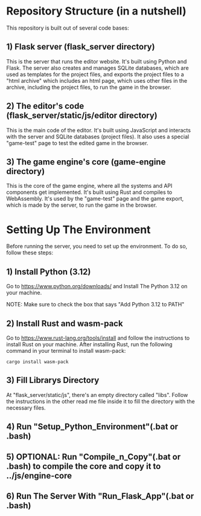 # Repository Structure (in a nutshell)
This repository is built out of several code bases:
## 1) Flask server (flask_server directory)
This is the server that runs the editor website. It's built using Python and Flask.
The server also creates and manages SQLite databases, which are used as templates for the project files, and exports the project files to a "html archive" which includes an html page, which uses other files in the archive, including the project files, to run the game in the browser.
## 2) The editor's code (flask_server/static/js/editor directory)
This is the main code of the editor. It's built using JavaScript and interacts with the server and SQLite databases (project files). It also uses a special "game-test" page to test the edited game in the browser.
## 3) The game engine's core (game-engine directory)
This is the core of the game engine, where all the systems and API components get implemented. It's built using Rust and compiles to WebAssembly. It's used by the "game-test" page and the game export, which is made by the server, to run the game in the browser.
# Setting Up The Environment
Before running the server, you need to set up the environment. To do so, follow these steps:
## 1) Install Python (3.12)
Go to https://www.python.org/downloads/ and Install The Python 3.12 on your machine.

NOTE: Make sure to check the box that says "Add Python 3.12 to PATH"
## 2) Install Rust and wasm-pack
Go to https://www.rust-lang.org/tools/install and follow the instructions to install Rust on your machine. After installing Rust, run the following command in your terminal to install wasm-pack:
```
cargo install wasm-pack
```
## 3) Fill Librarys Directory
At "flask_server/static/js", there's an empty directory called "libs". Follow the instructions in the other read me file inside it to fill the directory with the necessary files.
## 4) Run "Setup_Python_Environment"(.bat or .bash)
## 5) OPTIONAL: Run "Compile_n_Copy"(.bat or .bash) to compile the core and copy it to ../js/engine-core
## 6) Run The Server With "Run_Flask_App"(.bat or .bash)

